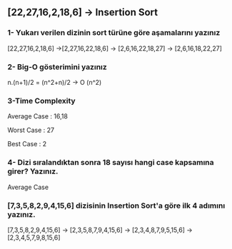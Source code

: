 ## [22,27,16,2,18,6] -> Insertion Sort

### 1- Yukarı verilen dizinin sort türüne göre aşamalarını yazınız

[22,27,16,2,18,6] ->[2,27,16,22,18,6] -> [2,6,16,22,18,27] -> [2,6,16,18,22,27]

### 2- Big-O gösterimini yazınız

n.(n+1)/2 = (n^2+n)/2 -> O (n^2)

### 3-Time Complexity

Average Case : 16,18

Worst Case : 27

Best Case : 2

### 4- Dizi sıralandıktan sonra 18 sayısı hangi case kapsamına girer? Yazınız.

Average Case

### [7,3,5,8,2,9,4,15,6] dizisinin Insertion Sort'a göre ilk 4 adımını yazınız.

[7,3,5,8,2,9,4,15,6] -> [2,3,5,8,7,9,4,15,6] -> [2,3,4,8,7,9,5,15,6] -> [2,3,4,5,7,9,8,15,6]
